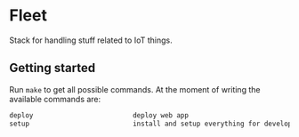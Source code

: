 # Fleet

Stack for handling stuff related to IoT things.

## Getting started

Run `make` to get all possible commands. At the moment of writing the available commands are:

```bash
deploy                         deploy web app
setup                          install and setup everything for development
```
